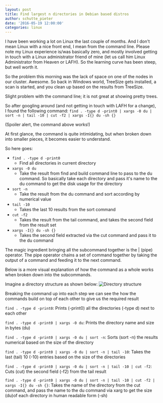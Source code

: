 ```yaml
---
layout: post
title: Find largest n directories in Debian based distros
author: schutte_pieter
date: '2016-05-19 12:00:00'
categories: linux
---
```


I have been working a lot on Linux the last couple of months. And I don't mean Linux with a nice front end, I mean from the command line. Please note my Linux experience is/was basically zero, and mostly involved getting in touch with a Linux administrator friend of mine (let us call him Linux Administrator from Heaven or LAFH). So the learning curve has been steep, but well worth it.

So the problem this morning was the lack of space on one of the nodes in our cluster. Awesome. So back in Windows world, TreeSize gets installed, a scan is started, and you clean up based on the results from TreeSize.

Slight problem with the command line; it is not great at showing pretty trees.

So after googling around (and not getting in touch with LAFH for a change), I found the following command:
     ```find . -type d -print0 | xargs -0 du | sort -n | tail -10 | cut -f2 | xargs -I{} du -sh {}```

(Spoiler alert, the command above works!)

At first glance, the command is quite intimidating, but when broken down into smaller pieces, it becomes easier to understand.

So here goes:

- ```find . -type d -print0```
    - Find all directories in current directory
- ```xargs -0 du```
    - Take the result from find and build command line to pass to the du command. So basically take each directory and pass it's name to the du command to get the disk usage for the directory
- ```sort -n```
    - Take the result from the du command and sort according by numerical value
- ```tail -10```
    - Takes the last 10 results from the sort command
- ```cut -f2```
    - Takes the result from the tail command, and takes the second field from the result set
- ```xargs -I{} du -sh {}```
    - Takes the second field extracted via the cut command and pass it to the du command

The magic ingredient bringing all the subcommand together is the | (pipe) operator. The pipe operator chains a set of command together by taking the output of a command and feeding it to the next command.

Below is a more visual explanation of how the command as a whole works when broken down into the subcommands.

Imagine a directory structure as shown below:
![Directory structure]({{/asserts/2016-05-19/bc662920-7d83-4606-9a71-bc2a8968038b.png}})


Breaking the command up into each step we can see the how the commands build on top of each other to give us the required result

```find . -type d -print0```: Prints (-print0) all the directories (-type d) next to each other


```find . -type d -print0 | xargs -0 du```: Prints the directory name and size in bytes (du)


```find . -type d -print0 | xargs -0 du | sort -n```: Sorts (sort -n) the results numerical based on the size of the directory



```find . -type d -print0 | xargs -0 du | sort -n | tail -10```: Takes the last (tail) 10 (-10) entries based on the size of the directories



```find . -type d -print0 | xargs -0 du | sort -n | tail -10 | cut -f2```: Cuts (cut) the second field (-f2) from the tail result



```find . -type d -print0 | xargs -0 du | sort -n | tail -10 | cut -f2 | xargs -I{} du -sh {}```: Takes the name of the directory from the cut command, and pass the name to the du command via xarg to get the size (du)of each directory in human readable form (-sh)







